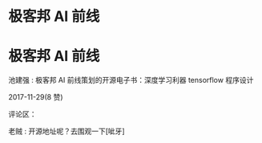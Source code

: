 # 极客邦 AI 前线

# 极客邦 AI 前线

池建强 : 极客邦 AI 前线策划的开源电子书：深度学习利器 tensorflow 程序设计

2017-11-29(8 赞)

评论区：

老贼 : 开源地址呢？去围观一下[呲牙]